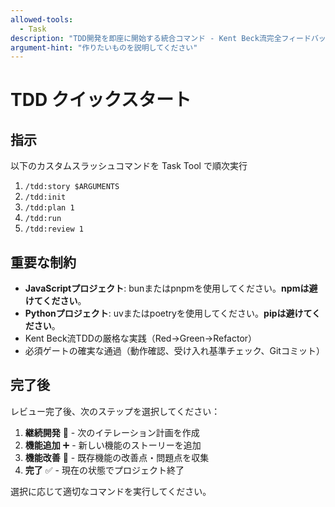 ```yaml
---
allowed-tools:
  - Task
description: "TDD開発を即座に開始する統合コマンド - Kent Beck流完全フィードバックループ"
argument-hint: "作りたいものを説明してください"
---
```


# TDD クイックスタート

## 指示

以下のカスタムスラッシュコマンドを Task Tool で順次実行

1. `/tdd:story $ARGUMENTS`
2. `/tdd:init`
3. `/tdd:plan 1`
4. `/tdd:run`
5. `/tdd:review 1`

## 重要な制約

- **JavaScriptプロジェクト**: bunまたはpnpmを使用してください。**npmは避けてください**。
- **Pythonプロジェクト**: uvまたはpoetryを使用してください。**pipは避けてください**。
- Kent Beck流TDDの厳格な実践（Red→Green→Refactor）
- 必須ゲートの確実な通過（動作確認、受け入れ基準チェック、Gitコミット）

## 完了後

レビュー完了後、次のステップを選択してください：

1. **継続開発** 🚀 - 次のイテレーション計画を作成
2. **機能追加** ➕ - 新しい機能のストーリーを追加  
3. **機能改善** 🔧 - 既存機能の改善点・問題点を収集
4. **完了** ✅ - 現在の状態でプロジェクト終了

選択に応じて適切なコマンドを実行してください。
